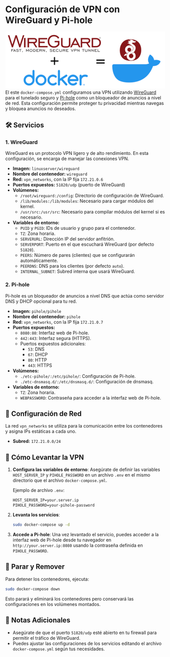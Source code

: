 
# Configuración de VPN con WireGuard y Pi-hole
![Banner](https://github.com/oswaldom-code/docker-resources/blob/main/docker/vpn/assets/banner.png)
El este `docker-compose.yml` configuramos una VPN utilizando [WireGuard](https://www.wireguard.com/) para el tunelado seguro y [Pi-hole](https://pi-hole.net/) como un bloqueador de anuncios a nivel de red. Esta configuración permite proteger tu privacidad mientras navegas y bloquea anuncios no deseados.


## 🛠️ Servicios

### 1. WireGuard

WireGuard es un protocolo VPN ligero y de alto rendimiento. En esta configuración, se encarga de manejar las conexiones VPN.

- **Imagen:** `linuxserver/wireguard`
- **Nombre del contenedor:** `wireguard`
- **Red:** `vpn_networks`, con la IP fija `172.21.0.6`
- **Puertos expuestos:** `51820/udp` (puerto de WireGuard)
- **Volúmenes:**
  - `/root/wireguard:/config`: Directorio de configuración de WireGuard.
  - `/lib/modules:/lib/modules`: Necesario para cargar módulos del kernel.
  - `/usr/src:/usr/src`: Necesario para compilar módulos del kernel si es necesario.
- **Variables de entorno:**
  - `PUID` y `PGID`: IDs de usuario y grupo para el contenedor.
  - `TZ`: Zona horaria.
  - `SERVERURL`: Dirección IP del servidor anfitrión.
  - `SERVERPORT`: Puerto en el que escuchará WireGuard (por defecto `51820`).
  - `PEERS`: Número de pares (clientes) que se configurarán automáticamente.
  - `PEERDNS`: DNS para los clientes (por defecto `auto`).
  - `INTERNAL_SUBNET`: Subred interna que usará WireGuard.

### 2. Pi-hole

Pi-hole es un bloqueador de anuncios a nivel DNS que actúa como servidor DNS y DHCP opcional para tu red.

- **Imagen:** `pihole/pihole`
- **Nombre del contenedor:** `pihole`
- **Red:** `vpn_networks`, con la IP fija `172.21.0.7`
- **Puertos expuestos:**
  - `8080:80`: Interfaz web de Pi-hole.
  - `442:443`: Interfaz segura (HTTPS).
  - Puertos expuestos adicionales:
    - `53`: DNS
    - `67`: DHCP
    - `80`: HTTP
    - `443`: HTTPS
- **Volúmenes:**
  - `./etc-pihole/:/etc/pihole/`: Configuración de Pi-hole.
  - `./etc-dnsmasq.d/:/etc/dnsmasq.d/`: Configuración de dnsmasq.
- **Variables de entorno:**
  - `TZ`: Zona horaria.
  - `WEBPASSWORD`: Contraseña para acceder a la interfaz web de Pi-hole.

## 🔧 Configuración de Red

La red `vpn_networks` se utiliza para la comunicación entre los contenedores y asigna IPs estáticas a cada uno.

- **Subred:** `172.21.0.0/24`

## 🚀 Cómo Levantar la VPN

1. **Configura las variables de entorno**:
   Asegúrate de definir las variables `HOST_SERVER_IP` y `PIHOLE_PASSWORD` en un archivo `.env` en el mismo directorio que el archivo `docker-compose.yml`.

   Ejemplo de archivo `.env`:
   ```
   HOST_SERVER_IP=your.server.ip
   PIHOLE_PASSWORD=your-pihole-password
   ```

2. **Levanta los servicios**:
   ```bash
   sudo docker-compose up -d
   ```

4. **Accede a Pi-hole**: Una vez levantado el servicio, puedes acceder a la interfaz web de Pi-hole desde tu navegador en `http://your.server.ip:8080` usando la contraseña definida en `PIHOLE_PASSWORD`.

## 🛑 Parar y Remover

Para detener los contenedores, ejecuta:
```bash
sudo docker-compose down
```

Esto parará y eliminará los contenedores pero conservará las configuraciones en los volúmenes montados.

## 📝 Notas Adicionales

- Asegúrate de que el puerto `51820/udp` esté abierto en tu firewall para permitir el tráfico de WireGuard.
- Puedes ajustar las configuraciones de los servicios editando el archivo `docker-compose.yml` según tus necesidades.
